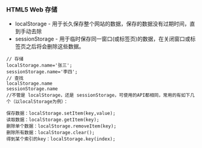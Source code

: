 ###  HTML5 Web 存储
* localStorage - 用于长久保存整个网站的数据，保存的数据没有过期时间，直到手动去除
* sessionStorage - 用于临时保存同一窗口(或标签页)的数据，在关闭窗口或标签页之后将会删除这些数据。

```
// 存储
localStorage.name='张三';
sessionStorage.name='李四';
// 查找
localStorage.name
sessionStorage.name
//不管是 localStorage，还是 sessionStorage，可使用的API都相同，常用的有如下几个（以localStorage为例）：

保存数据：localStorage.setItem(key,value);
读取数据：localStorage.getItem(key);
删除单个数据：localStorage.removeItem(key);
删除所有数据：localStorage.clear();
得到某个索引的key：localStorage.key(index);
```
